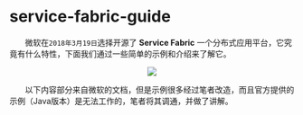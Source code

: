 # service-fabric-guide

&nbsp;&nbsp;&nbsp;&nbsp;&nbsp;&nbsp;&nbsp;微软在`2018年3月19日`选择开源了 **Service Fabric** 一个分布式应用平台，它究竟有什么特性，下面我们通过一些简单的示例和介绍来了解它。

<center>
<img src="https://github.com/weipeng2k/service-fabric-guide/raw/master/resource/chapter-0-1.jpg" />
</center>

&nbsp;&nbsp;&nbsp;&nbsp;&nbsp;&nbsp;&nbsp;以下内容部分来自微软的文档，但是示例很多经过笔者改造，而且官方提供的示例（Java版本）是无法工作的，笔者将其调通，并做了讲解。
